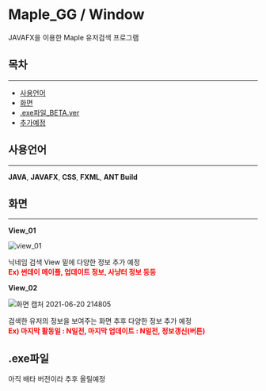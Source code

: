 # Maple_GG / Window 

JAVAFX을 이용한 Maple 유저검색 프로그램

## 목차

---

- [사용언어](#사용언어)
- [화면](#화면)
- [.exe파일\_BETA.ver](#.exe파일)
- [추가예정](#추가예정)

## 사용언어

---

**JAVA**, **JAVAFX**, **CSS**, **FXML**, **ANT Build**

## 화면

---

**View_01**

![view_01](https://user-images.githubusercontent.com/49426352/122533372-75642c80-d05c-11eb-997e-cad21fcc95fb.png)

닉네임 검색 View 밑에 다양한 정보 추가 예정<br/>
**<span style="color:red">Ex) 썬데이 메이플, 업데이트 정보, 사냥터 정보 등등</span>**

**View_02**

![화면 캡처 2021-06-20 214805](https://user-images.githubusercontent.com/49426352/122674968-5b6c4a80-d212-11eb-913e-ac49a6e8a015.png)

검색한 유저의 정보을 보여주는 화면 추후 다양한 정보 추가 예정<br/>
**<span style="color:red">Ex) 마지막 활동일 : N일전, 마지막 업데이트 : N일전, 정보갱신(버튼)</span>**

## .exe파일

아직 배타 버전이라 추후 올릴예정
